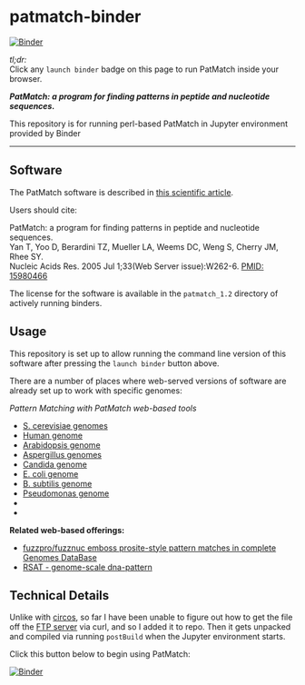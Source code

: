 # patmatch-binder

[![Binder](http://mybinder.org/badge.svg)](http://beta.mybinder.org/v2/gh/fomightez/patmatch-binder/master?filepath=index.ipynb)

*tl;dr:*  
Click any `launch binder` badge on this page to run PatMatch inside your browser.


***PatMatch: a program for finding patterns in peptide and nucleotide sequences.***

This repository is for running perl-based PatMatch in Jupyter environment provided by Binder

------

Software
--------

The PatMatch software is described in [this scientific article](https://www.ncbi.nlm.nih.gov/pmc/articles/PMC1160129/).

Users should cite:

PatMatch: a program for finding patterns in peptide and nucleotide sequences.  
Yan T, Yoo D, Berardini TZ, Mueller LA, Weems DC, Weng S, Cherry JM, Rhee SY.  
Nucleic Acids Res. 2005 Jul 1;33(Web Server issue):W262-6. [PMID: 15980466](https://www.ncbi.nlm.nih.gov/pubmed/15980466)

The license for the software is available in the `patmatch_1.2` directory of actively running binders.

Usage
-----

This repository is set up to allow running the command line version of this software after pressing the `launch binder` button above.

There are a number of places where web-served versions of software are already set up to work with specific genomes:

*Pattern Matching with PatMatch web-based tools*

* [S. cerevisiae genomes](https://www.yeastgenome.org/nph-patmatch)
* [Human genome](https://humancyc.org/patmatch.shtml?organism=HUMAN)
* [Arabidopsis genome](http://www.arabidopsis.org/cgi-bin/patmatch/nph-patmatch.pl)
* [Aspergillus genomes](http://www.aspergillusgenome.org/cgi-bin/PATMATCH/nph-patmatch)
* [Candida genome](http://www.candidagenome.org/cgi-bin/PATMATCH/nph-patmatch)
* [E. coli genome](https://ecocyc.org/patmatch.shtml?organism=ECOLI)
* [B. subtilis genome](https://bsubcyc.org/patmatch.shtml?organism=BSUB)
* [Pseudomonas genome](http://www.pseudomonas.com:1555/patmatch.shtml?organism=PSEUDO)
* []()
* []()

**Related web-based offerings:**

* [fuzzpro/fuzznuc emboss prosite-style pattern matches in complete Genomes DataBase](http://www-archbac.u-psud.fr/genomics/patternMatch.html)
* [RSAT - genome-scale dna-pattern](http://rsat01.biologie.ens.fr/rsat/genome-scale-dna-pattern_form.cgi)


Technical Details
-----------------

Unlike with [circos](https://github.com/fomightez/circos-binder/blob/master/postBuild), so far I have been unable to figure out how to get the file off the [FTP server](ftp://ftp.arabidopsis.org/home/tair/Software/Patmatch/) via curl, and so I added it to repo. Then it gets unpacked and compiled via running `postBuild` when the Jupyter environment starts.

Click this button below to begin using PatMatch:

[![Binder](http://mybinder.org/badge.svg)](http://beta.mybinder.org/v2/gh/fomightez/patmatch-binder/master?filepath=index.ipynb)